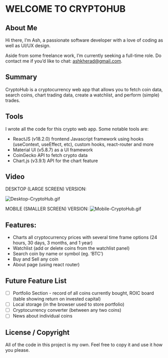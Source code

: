 # WELCOME TO CRYPTOHUB

## About Me
Hi there, I’m Ash, a passionate software developer with a love of coding as well as UI/UX design.  

Aside from some freelance work, I’m currently seeking a full-time role.  Do contact me if you’d like to chat: ashkherad@gmail.com.

## Summary
CryptoHub is a cryptocurrency web app that allows you to fetch coin data, search coins, chart trading data, create a watchlist, and perform (simple) trades.  

## Tools
I wrote all the code for this crypto web app. Some notable tools are:

-	ReactJS (v18.2.0) frontend Javascript framework using hooks (useContext, useEffect, etc), custom hooks, react-router and more
-	Material UI (v5.8.7) as a UI framework
-	CoinGecko API to fetch crypto data
-	Chart.js (v3.9.1) API for the chart feature

## Video
DESKTOP (LARGE SCREEN) VERSION:

![Desktop-CryptoHub.gif](https://s10.gifyu.com/images/Desktop-CryptoHub.gif)

MOBILE (SMALLER SCREEN) VERSION:
![Mobile-CryptoHub.gif](https://s10.gifyu.com/images/Mobile-CryptoHub.gif)

## Features:
-	Charts all cryptocurrency prices with several time frame options (24 hours, 30 days, 3 months, and 1 year)
-	Watchlist (add or delete coins from the watchlist panel)
-	Search coin by name or symbol (eg. ‘BTC’) 
-	Buy and Sell any coin
-	About page (using react router)

## Future Feature List
- [ ] Portfolio Section - record of all coins currently bought, ROIC board (table showing return on invested capital)
- [ ] Local storage (in the browser used to store portfolio)
- [ ] Cryptocurrency converter (between any two coins)
- [ ] News about individual coins

## License / Copyright
All of the code in this project is my own.  Feel free to copy it and use it how you please.

